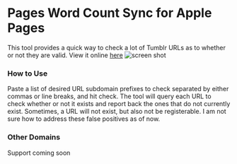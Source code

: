 # Pages Word Count Sync for Apple Pages
This tool provides a quick way to check a lot of Tumblr URLs as to whether or not they are valid. View it online [here](http://tumblr.rickyayoub.com)
![screen shot](http://i.imgur.com/EixZ84a.png)

### How to Use
Paste a list of desired URL subdomain prefixes to check separated by either commas or line breaks, and hit check. The  tool will query each URL to check whether or not it exists and report back the ones that do not currently exist. Sometimes, a URL will not exist, but also not be registerable. I am not sure how to address these false positives as of now.

### Other Domains
Support coming soon